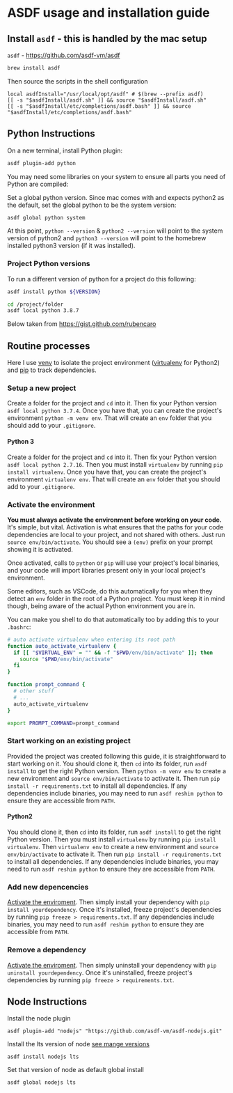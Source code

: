 # ASDF usage and installation guide

## Install `asdf` - this is handled by the mac setup

`asdf` - https://github.com/asdf-vm/asdf

```bash
brew install asdf
```

Then source the scripts in the shell configuration

```
local asdfInstall="/usr/local/opt/asdf" # $(brew --prefix asdf)
[[ -s "$asdfInstall/asdf.sh" ]] && source "$asdfInstall/asdf.sh"
[[ -s "$asdfInstall/etc/completions/asdf.bash" ]] && source "$asdfInstall/etc/completions/asdf.bash"
```

## Python Instructions

On a new terminal, install Python plugin:

```bash
asdf plugin-add python
```
You may need some libraries on your system to ensure all parts you need of Python are compiled:

Set a global python version. Since mac comes with and expects python2 as the default, set the global python to be the system version:

```bash
asdf global python system
```
At this point, `python --version` & `python2 --version` will point to the system version of python2 and `python3 --version` will point to the homebrew installed python3 version (if it was installed).  

### Project Python versions

To run a different version of python for a project do this following:

```bash
asdf install python ${VERSION}

cd /project/folder
asdf local python 3.8.7
```

Below taken from https://gist.github.com/rubencaro

## Routine processes

Here I use [venv](https://docs.python.org/3/library/venv.html) to isolate the project environment ([virtualenv](https://virtualenv.pypa.io/en/latest/) for Python2) and [pip](https://pip.pypa.io/en/stable/user_guide/) to track dependencies.

### Setup a new project

Create a folder for the project and `cd` into it. Then fix your Python version `asdf local python 3.7.4`. Once you have that, you can create the project's environment `python -m venv env`. That will create an `env` folder that you should add to your `.gitignore`.

#### Python 3

Create a folder for the project and `cd` into it. Then fix your Python version `asdf local python 2.7.16`. Then you must install `virtualenv` by running `pip install virtualenv`. Once you have that, you can create the project's environment `virtualenv env`. That will create an `env` folder that you should add to your `.gitignore`.

### Activate the environment

__You must always activate the environment before working on your code.__ It's simple, but vital. Activation is what ensures that the paths for your code dependencies are local to your project, and not shared with others. Just run `source env/bin/activate`. You should see a `(env)` prefix on your prompt showing it is activated.

Once activated, calls to `python` or `pip` will use your project's local binaries, and your code will import libraries present only in your local project's environment.

Some editors, such as VSCode, do this automatically for you when they detect an `env` folder in the root of a Python project. You must keep it in mind though, being aware of the actual Python environment you are in.

You can make you shell to do that automatically too by adding this to your `.bashrc`:

```bash
# auto activate virtualenv when entering its root path
function auto_activate_virtualenv {
  if [[ "$VIRTUAL_ENV" = "" && -f "$PWD/env/bin/activate" ]]; then
    source "$PWD/env/bin/activate"
  fi
}

function prompt_command {
  # other stuff
  # ...
  auto_activate_virtualenv
}

export PROMPT_COMMAND=prompt_command
```

### Start working on an existing project

Provided the project was created following this guide, it is straightforward to start working on it. You should clone it, then `cd` into its folder, run `asdf install` to get the right Python version. Then `python -m venv env` to create a new environment and `source env/bin/activate` to activate it. Then run `pip install -r requirements.txt` to install all dependencies. If any dependencies include binaries, you may need to run `asdf reshim python` to ensure they are accessible from `PATH`.

#### Python2

You should clone it, then `cd` into its folder, run `asdf install` to get the right Python version. Then you must install `virtualenv` by running `pip install virtualenv`. Then `virtualenv env` to create a new environment and `source env/bin/activate` to activate it. Then run `pip install -r requirements.txt` to install all dependencies. If any dependencies include binaries, you may need to run `asdf reshim python` to ensure they are accessible from `PATH`.

### Add new depencencies

[Activate the enviroment](#Activate-the-environment). Then simply install your dependency with `pip install yourdependency`. Once it's installed, freeze project's dependencies by running `pip freeze > requirements.txt`. If any dependencies include binaries, you may need to run `asdf reshim python` to ensure they are accessible from `PATH`.

### Remove a dependency

[Activate the enviroment](#Activate-the-environment). Then simply uninstall your dependency with `pip uninstall yourdependency`. Once it's uninstalled, freeze project's dependencies by running `pip freeze > requirements.txt`.


## Node Instructions

Install the node plugin

```
asdf plugin-add "nodejs" "https://github.com/asdf-vm/asdf-nodejs.git"
```

Install the lts version of node [see mange versions](https://asdf-vm.com/#/core-manage-versions)

```
asdf install nodejs lts
```

Set that version of node as default global install

```
asdf global nodejs lts
```